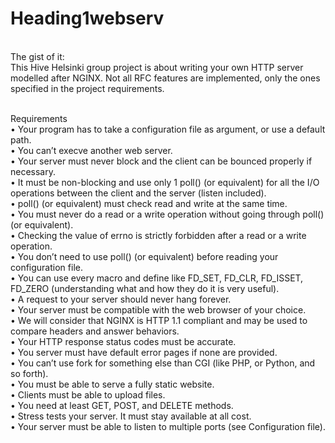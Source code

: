 # Heading1**webserv** <br>
<br>
The gist of it:<br>
This Hive Helsinki group project is about writing your own HTTP server modelled after NGINX. Not all RFC features are implemented, only the ones specified in the project requirements.<br>
<br>

Requirements<br>
• Your program has to take a configuration file as argument, or use a default path.<br>
• You can’t execve another web server.<br>
• Your server must never block and the client can be bounced properly if necessary.<br>
• It must be non-blocking and use only 1 poll() (or equivalent) for all the I/O operations between the client and the server (listen included).<br>
• poll() (or equivalent) must check read and write at the same time.<br>
• You must never do a read or a write operation without going through poll() (or equivalent).<br>
• Checking the value of errno is strictly forbidden after a read or a write operation.<br>
• You don’t need to use poll() (or equivalent) before reading your configuration file.<br>
• You can use every macro and define like FD_SET, FD_CLR, FD_ISSET, FD_ZERO (understanding what and how they do it is very useful).<br>
• A request to your server should never hang forever.<br>
• Your server must be compatible with the web browser of your choice.<br>
• We will consider that NGINX is HTTP 1.1 compliant and may be used to compare headers and answer behaviors.<br>
• Your HTTP response status codes must be accurate.<br>
• You server must have default error pages if none are provided.<br>
• You can’t use fork for something else than CGI (like PHP, or Python, and so forth).<br>
• You must be able to serve a fully static website.<br>
• Clients must be able to upload files.<br>
• You need at least GET, POST, and DELETE methods.<br>
• Stress tests your server. It must stay available at all cost.<br>
• Your server must be able to listen to multiple ports (see Configuration file).<br>
